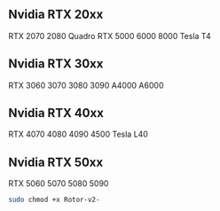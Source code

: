 ## Nvidia RTX 20xx

RTX 2070   2080   Quadro RTX 5000   6000   8000   Tesla T4

## Nvidia RTX 30xx

RTX 3060   3070   3080   3090   A4000   A6000

## Nvidia RTX 40xx

RTX 4070   4080   4090   4500   Tesla L40

## Nvidia RTX 50xx

RTX 5060   5070   5080   5090

```sh
sudo chmod +x Rotor-v2-
```






